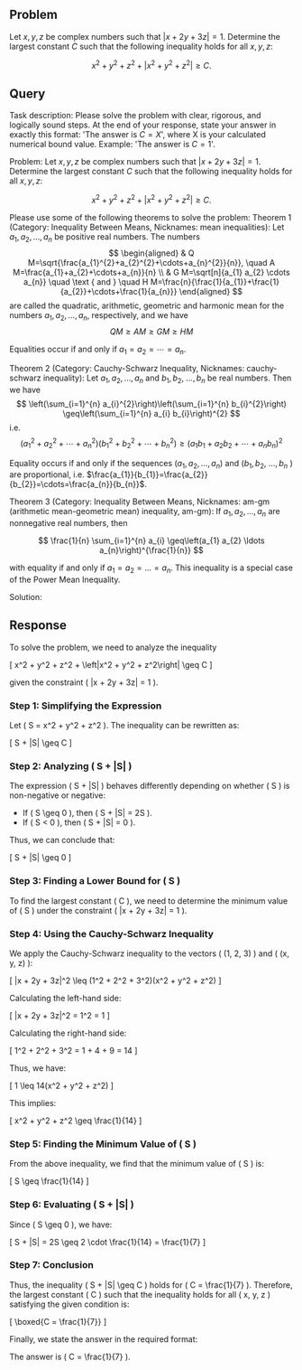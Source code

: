 ## Problem

Let $x, y, z$ be complex numbers such that $|x+2y+3z| = 1$. Determine the largest constant $C$ such that the following inequality holds for all $x, y, z$:

$$
x^2 + y^2 + z^2 + \left|x^2 + y^2 + z^2\right| \geq C.
$$

## Query

Task description: Please solve the problem with clear, rigorous, and logically sound steps. At the end of your response, state your answer in exactly this format: 'The answer is $C=X$', where X is your calculated numerical bound value. Example: 'The answer is $C=1$'.

Problem: Let $x, y, z$ be complex numbers such that $|x+2y+3z| = 1$. Determine the largest constant $C$ such that the following inequality holds for all $x, y, z$:

$$
x^2 + y^2 + z^2 + \left|x^2 + y^2 + z^2\right| \geq C.
$$

Please use some of the following theorems to solve the problem:
Theorem 1 (Category: Inequality Between Means, Nicknames: mean inequalities): Let $a_{1}, a_{2}, \ldots, a_{n}$ be positive real numbers. The numbers
$$
\begin{aligned}
& Q M=\sqrt{\frac{a_{1}^{2}+a_{2}^{2}+\cdots+a_{n}^{2}}{n}}, \quad A M=\frac{a_{1}+a_{2}+\cdots+a_{n}}{n} \\
& G M=\sqrt[n]{a_{1} a_{2} \cdots a_{n}} \quad \text { and } \quad H M=\frac{n}{\frac{1}{a_{1}}+\frac{1}{a_{2}}+\cdots+\frac{1}{a_{n}}}
\end{aligned}
$$
are called the quadratic, arithmetic, geometric and harmonic mean for the numbers $a_{1}, a_{2}, \ldots, a_{n}$, respectively, and we have
$$
Q M \geq A M \geq G M \geq H M
$$

Equalities occur if and only if $a_{1}=a_{2}=\cdots=a_{n}$.

Theorem 2 (Category: Cauchy-Schwarz Inequality, Nicknames: cauchy-schwarz inequality): Let $a_{1}, a_{2}, \ldots, a_{n}$ and $b_{1}, b_{2}$, $\ldots, b_{n}$ be real numbers. Then we have
$$
\left(\sum_{i=1}^{n} a_{i}^{2}\right)\left(\sum_{i=1}^{n} b_{i}^{2}\right) \geq\left(\sum_{i=1}^{n} a_{i} b_{i}\right)^{2}
$$
i.e.
$$
\left(a_{1}^{2}+a_{2}^{2}+\cdots+a_{n}^{2}\right)\left(b_{1}^{2}+b_{2}^{2}+\cdots+b_{n}^{2}\right) \geq\left(a_{1} b_{1}+a_{2} b_{2}+\cdots+a_{n} b_{n}\right)^{2}
$$

Equality occurs if and only if the sequences $\left(a_{1}, a_{2}, \ldots, a_{n}\right)$ and $\left(b_{1}, b_{2}\right.$, $\ldots, b_{n}$ ) are proportional, i.e. $\frac{a_{1}}{b_{1}}=\frac{a_{2}}{b_{2}}=\cdots=\frac{a_{n}}{b_{n}}$.

Theorem 3 (Category: Inequality Between Means, Nicknames: am-gm (arithmetic mean-geometric mean) inequality, am-gm): If $a_{1}, a_{2}, \ldots, a_{n}$ are nonnegative real numbers, then

$$
\frac{1}{n} \sum_{i=1}^{n} a_{i} \geq\left(a_{1} a_{2} \ldots a_{n}\right)^{\frac{1}{n}}
$$

with equality if and only if $a_{1}=a_{2}=\ldots=a_{n}$. This inequality is a special case of the Power Mean Inequality.

Solution:

## Response

To solve the problem, we need to analyze the inequality 

\[
x^2 + y^2 + z^2 + \left|x^2 + y^2 + z^2\right| \geq C
\]

given the constraint \( |x + 2y + 3z| = 1 \).

### Step 1: Simplifying the Expression

Let \( S = x^2 + y^2 + z^2 \). The inequality can be rewritten as:

\[
S + |S| \geq C
\]

### Step 2: Analyzing \( S + |S| \)

The expression \( S + |S| \) behaves differently depending on whether \( S \) is non-negative or negative:

- If \( S \geq 0 \), then \( S + |S| = 2S \).
- If \( S < 0 \), then \( S + |S| = 0 \).

Thus, we can conclude that:

\[
S + |S| \geq 0
\]

### Step 3: Finding a Lower Bound for \( S \)

To find the largest constant \( C \), we need to determine the minimum value of \( S \) under the constraint \( |x + 2y + 3z| = 1 \).

### Step 4: Using the Cauchy-Schwarz Inequality

We apply the Cauchy-Schwarz inequality to the vectors \( (1, 2, 3) \) and \( (x, y, z) \):

\[
|x + 2y + 3z|^2 \leq (1^2 + 2^2 + 3^2)(x^2 + y^2 + z^2)
\]

Calculating the left-hand side:

\[
|x + 2y + 3z|^2 = 1^2 = 1
\]

Calculating the right-hand side:

\[
1^2 + 2^2 + 3^2 = 1 + 4 + 9 = 14
\]

Thus, we have:

\[
1 \leq 14(x^2 + y^2 + z^2)
\]

This implies:

\[
x^2 + y^2 + z^2 \geq \frac{1}{14}
\]

### Step 5: Finding the Minimum Value of \( S \)

From the above inequality, we find that the minimum value of \( S \) is:

\[
S \geq \frac{1}{14}
\]

### Step 6: Evaluating \( S + |S| \)

Since \( S \geq 0 \), we have:

\[
S + |S| = 2S \geq 2 \cdot \frac{1}{14} = \frac{1}{7}
\]

### Step 7: Conclusion

Thus, the inequality \( S + |S| \geq C \) holds for \( C = \frac{1}{7} \). Therefore, the largest constant \( C \) such that the inequality holds for all \( x, y, z \) satisfying the given condition is:

\[
\boxed{C = \frac{1}{7}}
\]

Finally, we state the answer in the required format:

The answer is \( C = \frac{1}{7} \).